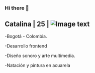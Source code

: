 ### Hi there 👋

## Catalina | 25 |  ![Image text](https://github.com/catalinaquinteror/catalinaquinteror/blob/main/gatinho-gato.gif) 

-Bogotá - Colombia.

-Desarrollo frontend

-Diseño sonoro y arte multimedia.

-Natación y pintura en acuarela


<!--
**catds/catds** is a ✨ _special_ ✨ repository because its `README.md` (this file) appears on your GitHub profile.

Here are some ideas to get you started:

- 🌱 I’m currently learning frontend development in Laboratoria
- 
-->
